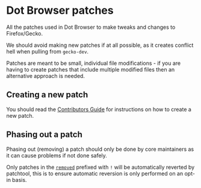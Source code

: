 # Dot Browser patches

All the patches used in Dot Browser to make tweaks and changes to Firefox/Gecko.

We should avoid making new patches if at all possible, as it creates conflict hell when pulling from `gecko-dev`.

Patches are meant to be small, individual file modifications - if you are having to create patches that include multiple modified files then an alternative approach is needed.

## Creating a new patch

You should read the [Contributors Guide](https://developer.dothq.org/contributing/contributors_guide.html) for instructions on how to create a new patch.

## Phasing out a patch

Phasing out (removing) a patch should only be done by core maintainers as it can cause problems if not done safely.

Only patches in the [`removed`](./removed/) prefixed with `!` will be automatically reverted by patchtool, this is to ensure automatic reversion is only performed on an opt-in basis.
